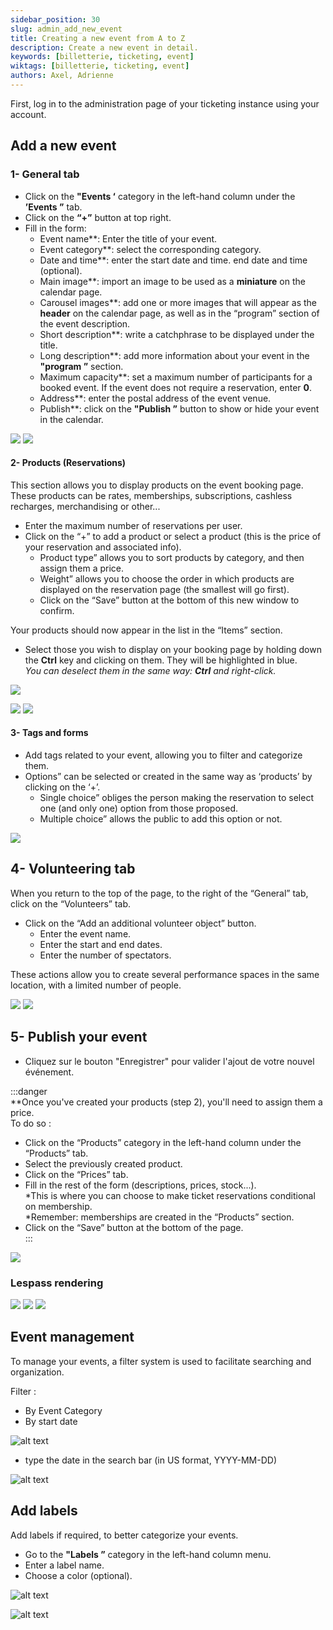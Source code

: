 ```yaml
---
sidebar_position: 30
slug: admin_add_new_event
title: Creating a new event from A to Z
description: Create a new event in detail.
keywords: [billetterie, ticketing, event]
wiktags: [billetterie, ticketing, event]
authors: Axel, Adrienne
---
```


First, log in to the administration page of your ticketing instance using your account.


## Add a new event

### 1- General tab

  - Click on the **"Events ‘** category in the left-hand column under the **’Events ”** tab.  
- Click on the **“+”** button at top right.  
- Fill in the form:  
  - Event name**: Enter the title of your event.  
  - Event category**: select the corresponding category.  
  - Date and time**: enter the start date and time.
                        end date and time (optional).  
  - Main image**: import an image to be used as a **miniature** on the calendar page.  
  - Carousel images**: add one or more images that will appear as the **header** on the calendar page, as well as in the “program” section of the event description.  
  - Short description**: write a catchphrase to be displayed under the title.  
  - Long description**: add more information about your event in the **"program ”** section.
  - Maximum capacity**: set a maximum number of participants for a booked event. If the event does not require a reservation, enter **0**.  
  - Address**: enter the postal address of the event venue.  
  - Publish**: click on the **"Publish ”** button to show or hide your event in the calendar.

![](/img/creaevent.png)
![](/img/creaevent2.png)


#### 2- Products (Reservations)

This section allows you to display products on the event booking page.  
These products can be rates, memberships, subscriptions, cashless recharges, merchandising or other...

- Enter the maximum number of reservations per user.  
- Click on the “+” to add a product or select a product (this is the price of your reservation and associated info).  
  - Product type” allows you to sort products by category, and then assign them a price.  
  - Weight” allows you to choose the order in which products are displayed on the reservation page (the smallest will go first).  
  - Click on the “Save” button at the bottom of this new window to confirm.  

Your products should now appear in the list in the “Items” section.  
- Select those you wish to display on your booking page by holding down the **Ctrl** key and clicking on them. They will be highlighted in blue.  
  *You can deselect them in the same way: **Ctrl** and right-click.*

![](/img/creaevent3.png)

![](/img/produits.png)
![](/img/produits2.png)


#### 3- Tags and forms

- Add tags related to your event, allowing you to filter and categorize them.  
- Options” can be selected or created in the same way as ‘products’ by clicking on the ‘+’.  
  - Single choice” obliges the person making the reservation to select one (and only one) option from those proposed.  
  - Multiple choice” allows the public to add this option or not.

![](/img/creaevent4.png)

## 4- Volunteering tab

When you return to the top of the page, to the right of the “General” tab, click on the “Volunteers” tab.  
- Click on the “Add an additional volunteer object” button.  
  - Enter the event name. 
  - Enter the start and end dates.  
  - Enter the number of spectators.  

These actions allow you to create several performance spaces in the same location, with a limited number of people.

![](/img/creaevent5.png)
![](/img/creaevent6.png)

## 5- Publish your event

- Cliquez sur le bouton "Enregistrer" pour valider l'ajout de votre nouvel événement.  

:::danger  
**Once you've created your products (step 2), you'll need to assign them a price.  
To do so :  
- Click on the “Products” category in the left-hand column under the “Products” tab.  
- Select the previously created product.  
- Click on the “Prices” tab.  
- Fill in the rest of the form (descriptions, prices, stock...).  
    *This is where you can choose to make ticket reservations conditional on membership.  
    *Remember: memberships are created in the “Products” section.  
- Click on the “Save” button at the bottom of the page.  
:::

![](/img/produits3.png)



### Lespass rendering

![](/img/creaevent7.png)
![](/img/creaevent8.png)
![](/img/creaevent9.png)

## Event management

To manage your events, a filter system is used to facilitate searching and organization. 

Filter :
  - By Event Category 
  - By start date 

![alt text](/img/filtreevent.png)

  - type the date in the search bar (in US format, YYYY-MM-DD)

![alt text](/img/dateevent.png)

## Add labels

Add labels if required, to better categorize your events.

- Go to the **"Labels ”** category in the left-hand column menu.  
- Enter a label name.  
- Choose a color (optional).


![alt text](/img/lab1.png)

![alt text](/img/lab2.png)